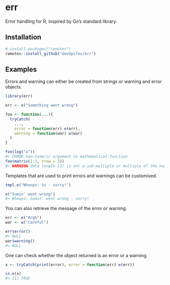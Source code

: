 
<!-- README.md is generated from README.Rmd. Please edit that file -->

<!-- badges: start -->

<!-- badges: end -->

# err

Error handling for R, inspired by Go’s standard library.

## Installation

``` r
# install.packages("remotes")
remotes::install_github("devOpifex/err")
```

## Examples

Errors and warning can either be created from strings or warning and
error objects.

``` r
library(err)

err <- e("Something went wrong")

foo <- function(...){
  tryCatch(
    ..., 
    error = function(err) e(err), 
    warning = function(war) w(war) 
  )
}

foo(log("a"))
#> ERROR non-numeric argument to mathematical function
foo(matrix(1:3, nrow = 2))
#> WARNING data length [3] is not a sub-multiple or multiple of the number of rows [2]
```

Templates that are used to print errors and warnings can be customised.

``` r
tmpl.e("Whoops: %s - sorry!")

e("Sumin' went wrong")
#> Whoops: Sumin' went wrong - sorry!
```

You can also retrieve the message of the error or warning.

``` r
err <- e("Argh")
war <- w("Careful")

err$error()
#> NULL
war$warning()
#> NULL
```

One can check whether the object returned is an error or a warning.

``` r
x <- tryCatch(print(error), error = function(err) e(err))

is.e(x)
#> [1] TRUE
```
